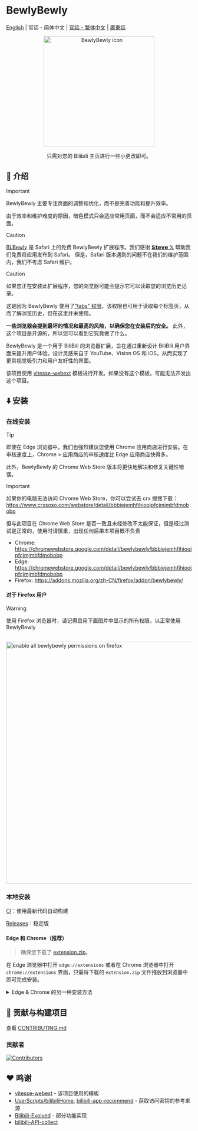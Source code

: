 # BewlyBewly

[English](README.md) | 官话 - 简体中文 | [官話 - 繁体中文](README-cmn_TW.md) | [廣東話](README-jyut.md)

<p align="center" style="margin-bottom: 0px !important;">
<img width="300" alt="BewlyBewly icon" src="https://cdn.jsdelivr.net/gh/BewlyBewly/Imgs/logos/bewlybewly-vtuber-logo.png"><br/>
</p>

<p align="center">只需对您的 Bilibili 主页进行一些小更改即可。</p>

<!-- ![min1](https://github.com/hakadao/BewlyBewly/assets/33394391/951f9e2a-d0e1-452c-83a9-dc6d85c4d441)
![min2](https://github.com/hakadao/BewlyBewly/assets/33394391/3e75dd20-f60b-4645-b434-23a24c72959c) -->

## 👋 介绍

> [!IMPORTANT]
> BewlyBewly 主要专注页面的调整和优化，而不是完善功能和提升效率。
>
> 由于效率和维护难度的原因，暗色模式只会适应常用页面，而不会适应不常用的页面。

> [!CAUTION]
> [BLBewly](https://apps.apple.com/us/app/blbewly/id6742200021) 是 Safari 上的免费 BewlyBewly 扩展程序。我们感谢 [𝗦𝘁𝗲𝘃𝗲 𝕏](https://x.com/st7evechou) 帮助我们免费将应用发布到 Safari。
> 但是，Safari 版本遇到的问题不在我们的维护范围内，我们不考虑 Safari 维护。

> [!CAUTION]
> 如果您正在安装此扩展程序，您的浏览器可能会提示它可以读取您的浏览历史记录。
>
> 这是因为 BewlyBewly 使用了["tabs" 权限](https://developer.chrome.com/docs/extensions/reference/api/tabs)，该权限也可用于读取每个标签页，从而了解浏览历史，但在这里并未使用。
>
> **一些浏览器会提到最坏的情况和最高的风险，以确保您在安装后的安全。**
> 此外，这个项目是开源的，所以您可以看到它究竟做了什么。

BewlyBewly 是一个用于 BiliBili 的浏览器扩展，旨在通过重新设计 BiliBili 用户界面来提升用户体验。设计灵感来自于 YouTube、Vision OS 和 iOS，从而实现了更具视觉吸引力和用户友好性的界面。

该项目使用 [vitesse-webext](https://github.com/antfu/vitesse-webext) 模板进行开发。如果没有这个模板，可能无法开发出这个项目。

## ⬇️ 安装

### 在线安装

> [!TIP]
> 即使在 Edge 浏览器中，我们也强烈建议您使用 Chrome 应用商店进行安装。在审核速度上，Chrome > 应用商店的审核速度比 Edge 应用商店快得多。
>
> 此外，BewlyBewly 的 Chrome Web Store 版本将更快地解决和修复关键性错误。

> [!IMPORTANT]
> 如果你的电脑无法访问 Chrome Web Store，你可以尝试去 crx 搜搜下载：<https://www.crxsoso.com/webstore/detail/bbbiejemhfihiooipfcjmjmbfdmobobp>
>
> 但与此项目在 Chrome Web Store 是否一致且未经修改不太能保证，但是经过测试是正常的，使用时请慎重，出现任何后果本项目概不负责

- Chrome: <https://chromewebstore.google.com/detail/bewlybewly/bbbiejemhfihiooipfcjmjmbfdmobobp>
- Edge: <https://chromewebstore.google.com/detail/bewlybewly/bbbiejemhfihiooipfcjmjmbfdmobobp>
- Firefox: <https://addons.mozilla.org/zh-CN/firefox/addon/bewlybewly/>

#### 对于 Firefox 用户

> [!WARNING]
> 使用 Firefox 浏览器时，请记得启用下面图片中显示的所有权限，以正常使用 BewlyBewly

<br/> <img width="655" alt="enable all bewlybewly permissions on firefox" src="https://github.com/hakadao/BewlyBewly/assets/33394391/9566aed8-040a-4435-a2ec-c61117f8e429">

### 本地安装

[CI](https://github.com/hakadao/BewlyBewly/actions)：使用最新代码自动构建

[Releases](https://github.com/hakadao/BewlyBewly/releases)：稳定版

#### Edge 和 Chrome（推荐）

> 确保您下载了 [extension.zip](https://github.com/hakadao/BewlyBewly/releases)。

在 Edge 浏览器中打开 `edge://extensions` 或者在 Chrome 浏览器中打开 `chrome://extensions` 界面，只需将下载的 `extension.zip` 文件拖放到浏览器中即可完成安装。

<details>
 <summary> Edge & Chrome 的另一种安装方法 </summary>

#### Edge

> 确保您下载了 [extension.zip](https://github.com/hakadao/BewlyBewly/releases) 并解压缩该文件。

1. 在地址栏输入 `edge://extensions/` 并按回车
2. 打开 `开发者模式` 并点击 `加载已解压的拓展程序` <br/> <img width="655" alt="image" src="https://user-images.githubusercontent.com/33394391/232246901-e3544c16-bde2-480d-b770-ca5242793963.png">
3. 在浏览器中加载解压后的扩展文件夹

#### Chrome

> 确保您下载了 [extension.zip](https://github.com/hakadao/BewlyBewly/releases) 并解压缩该文件。

1. 在地址栏输入 `chrome://extensions/` 并按回车
2. 打开 `开发者模式` 并点击 `加载已解压的拓展程序` <br/> <img width="655" alt="Snipaste_2022-03-27_18-17-04" src="https://user-images.githubusercontent.com/33394391/160276882-13da0484-92c1-47dd-add8-7655c5c2bf1c.png">
3. 在浏览器中加载解压后的扩展文件夹

</details>

## 🤝 贡献与构建项目

查看 [CONTRIBUTING.md](docs/CONTRIBUTING-cmn_CN.md)

### 贡献者

[![Contributors](https://contrib.rocks/image?repo=hakadao/BewlyBewly)](https://github.com/BewlyBewly/BewlyBewly/graphs/contributors)

## ❤️ 鸣谢

- [vitesse-webext](https://github.com/antfu/vitesse-webext) - 该项目使用的模板
- [UserScripts/bilibiliHome](https://github.com/indefined/UserScripts/tree/master/bilibiliHome),
[bilibili-app-recommend](https://github.com/magicdawn/bilibili-app-recommend) - 获取访问密钥的参考来源
- [Bilibili-Evolved](https://github.com/the1812/Bilibili-Evolved) - 部分功能实现
- [bilibili-API-collect](https://github.com/SocialSisterYi/bilibili-API-collect)
